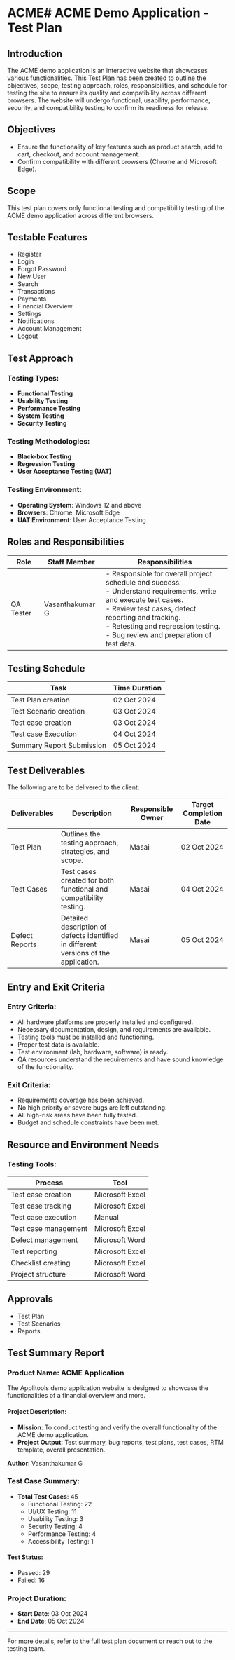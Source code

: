 # ACME# ACME Demo Application - Test Plan

## Introduction
The ACME demo application is an interactive website that showcases various functionalities. This Test Plan has been created to outline the objectives, scope, testing approach, roles, responsibilities, and schedule for testing the site to ensure its quality and compatibility across different browsers. The website will undergo functional, usability, performance, security, and compatibility testing to confirm its readiness for release.

## Objectives
- Ensure the functionality of key features such as product search, add to cart, checkout, and account management.
- Confirm compatibility with different browsers (Chrome and Microsoft Edge).

## Scope
This test plan covers only functional testing and compatibility testing of the ACME demo application across different browsers.

## Testable Features
- Register
- Login
- Forgot Password
- New User
- Search
- Transactions
- Payments
- Financial Overview
- Settings
- Notifications
- Account Management
- Logout

## Test Approach

### Testing Types:
- **Functional Testing**
- **Usability Testing**
- **Performance Testing**
- **System Testing**
- **Security Testing**

### Testing Methodologies:
- **Black-box Testing**
- **Regression Testing**
- **User Acceptance Testing (UAT)**

### Testing Environment:
- **Operating System**: Windows 12 and above
- **Browsers**: Chrome, Microsoft Edge
- **UAT Environment**: User Acceptance Testing

## Roles and Responsibilities

| Role         | Staff Member       | Responsibilities |
|--------------|--------------------|-----------------|
| QA Tester    | Vasanthakumar G     | - Responsible for overall project schedule and success.<br>- Understand requirements, write and execute test cases.<br>- Review test cases, defect reporting and tracking.<br>- Retesting and regression testing.<br>- Bug review and preparation of test data. |
  
## Testing Schedule

| Task                     | Time Duration          |
|--------------------------|------------------------|
| Test Plan creation        | 02 Oct 2024            |
| Test Scenario creation    | 03 Oct 2024            |
| Test case creation        | 03 Oct 2024            |
| Test case Execution       | 04 Oct 2024            |
| Summary Report Submission | 05 Oct 2024            |

## Test Deliverables
The following are to be delivered to the client:

| Deliverables     | Description                                               | Responsible Owner | Target Completion Date |
|------------------|-----------------------------------------------------------|-------------------|------------------------|
| Test Plan        | Outlines the testing approach, strategies, and scope.     | Masai             | 02 Oct 2024            |
| Test Cases       | Test cases created for both functional and compatibility testing. | Masai             | 04 Oct 2024            |
| Defect Reports   | Detailed description of defects identified in different versions of the application. | Masai             | 05 Oct 2024            |

## Entry and Exit Criteria

### Entry Criteria:
- All hardware platforms are properly installed and configured.
- Necessary documentation, design, and requirements are available.
- Testing tools must be installed and functioning.
- Proper test data is available.
- Test environment (lab, hardware, software) is ready.
- QA resources understand the requirements and have sound knowledge of the functionality.

### Exit Criteria:
- Requirements coverage has been achieved.
- No high priority or severe bugs are left outstanding.
- All high-risk areas have been fully tested.
- Budget and schedule constraints have been met.

## Resource and Environment Needs

### Testing Tools:

| Process              | Tool               |
|----------------------|--------------------|
| Test case creation   | Microsoft Excel    |
| Test case tracking   | Microsoft Excel    |
| Test case execution  | Manual             |
| Test case management | Microsoft Excel    |
| Defect management    | Microsoft Word     |
| Test reporting       | Microsoft Excel    |
| Checklist creating   | Microsoft Excel    |
| Project structure    | Microsoft Word     |

## Approvals
- Test Plan
- Test Scenarios
- Reports

## Test Summary Report

### Product Name: ACME Application
The Applitools demo application website is designed to showcase the functionalities of a financial overview and more.

#### Project Description:
- **Mission**: To conduct testing and verify the overall functionality of the ACME demo application.
- **Project Output**: Test summary, bug reports, test plans, test cases, RTM template, overall presentation.

**Author**: Vasanthakumar G

### Test Case Summary:
- **Total Test Cases**: 45
  - Functional Testing: 22
  - UI/UX Testing: 11
  - Usability Testing: 3
  - Security Testing: 4
  - Performance Testing: 4
  - Accessibility Testing: 1

#### Test Status:
- Passed: 29
- Failed: 16

### Project Duration:
- **Start Date**: 03 Oct 2024
- **End Date**: 05 Oct 2024

---

For more details, refer to the full test plan document or reach out to the testing team.

